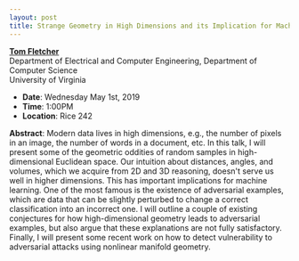 ```yaml
---
layout: post
title: Strange Geometry in High Dimensions and its Implication for Machine Learning
---
```


**[Tom Fletcher](https://engineering.virginia.edu/faculty/tom-fletcher)**<br>
Department of Electrical and Computer Engineering, Department of Computer Science<br>
University of Virginia

- **Date**: Wednesday May 1st, 2019
- **Time**: 1:00PM
- **Location**: Rice 242

**Abstract**: Modern data lives in high dimensions, e.g., the number of pixels in an image, the number of words in a document, etc. In this talk, I will present some of the geometric oddities of random samples in high-dimensional Euclidean space. Our intuition about distances, angles, and volumes, which we acquire from 2D and 3D reasoning, doesn't serve us well in higher dimensions. This has important implications for machine learning. One of the most famous is the existence of adversarial examples, which are data that can be slightly perturbed to change a correct classification into an incorrect one. I will outline a couple of existing conjectures for how high-dimensional geometry leads to adversarial examples, but also argue that these explanations are not fully satisfactory. Finally, I will present some recent work on how to detect vulnerability to adversarial attacks using nonlinear manifold geometry.